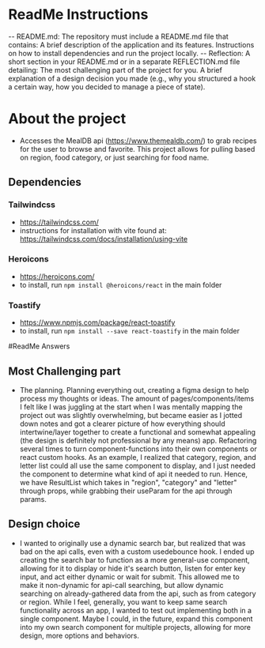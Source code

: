 # ReadMe Instructions
-- README.md: The repository must include a README.md file that contains:
A brief description of the application and its features.
Instructions on how to install dependencies and run the project locally.
-- Reflection: A short section in your README.md or in a separate REFLECTION.md file detailing:
The most challenging part of the project for you.
A brief explanation of a design decision you made (e.g., why you structured a hook a certain way, how you decided to manage a piece of state).


# About the project
- Accesses the MealDB api (https://www.themealdb.com/) to grab recipes for the user to browse and favorite.  This project allows for pulling based on region, food category, or just searching for food name.

## Dependencies
### Tailwindcss
- https://tailwindcss.com/
- instructions for installation with vite found at: https://tailwindcss.com/docs/installation/using-vite

### Heroicons
- https://heroicons.com/
- to install, run `npm install @heroicons/react` in the main folder

### Toastify
- https://www.npmjs.com/package/react-toastify
- to install, run `npm install --save react-toastify` in the main folder

#ReadMe Answers
## Most Challenging part
- The planning.  Planning everything out, creating a figma design to help process my thoughts or ideas.  The amount of pages/components/items I felt like I was juggling at the start when I was mentally mapping the project out was slightly overwhelming, but became easier as I jotted down notes and got a clearer picture of how everything should intertwine/layer together to create a functional and somewhat appealing (the design is definitely not professional by any means) app.  Refactoring several times to turn component-functions into their own components or react custom hooks. As an example, I realized that category, region, and letter list could all use the same component to display, and I just needed the component to determine what kind of api it needed to run.  Hence, we have ResultList which takes in "region", "category" and "letter" through props, while grabbing their useParam for the api through params.

## Design choice
  - I wanted to originally use a dynamic search bar, but realized that was bad on the api calls, even with a custom usedebounce hook.  I ended up creating the search bar to function as a more general-use component, allowing for it to display or hide it's search button, listen for enter key input, and act either dynamic or wait for submit.  This allowed me to make it non-dynamic for api-call searching, but allow dynamic searching on already-gathered data from the api, such as from category or region.  While I feel, generally, you want to keep same search functionality across an app, I wanted to test out implementing both in a single component.  Maybe I could, in the future, expand this component into my own search component for multiple projects, allowing for more design, more options and behaviors.
